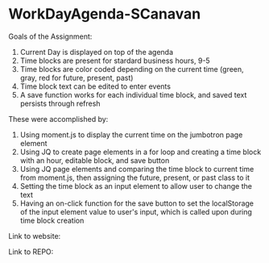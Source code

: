 # WorkDayAgenda-SCanavan

Goals of the Assignment: 
1. Current Day is displayed on top of the agenda 
2. Time blocks are present for stardard business hours, 9-5
3. Time blocks are color coded depending on the current time (green, gray, red for future, present, past)
4. Time block text can be edited to enter events
5. A save function works for each individual time block, and saved text persists through refresh

These were accomplished by:
1. Using moment.js to display the current time on the jumbotron page element
2. Using JQ to create page elements in a for loop and creating a time block with an hour, editable block, and save button
3. Using JQ page elements and comparing the time block to current time from moment.js, then assigning the future, present, or past class to it
4. Setting the time block as an input element to allow user to change the text
5. Having an on-click function for the save button to set the localStorage of the input element value to user's input, which is called upon during time block creation

Link to website: 

Link to REPO:
